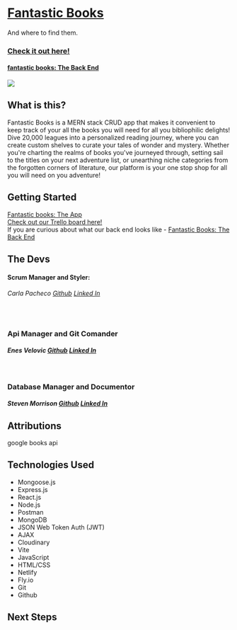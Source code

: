 # [Fantastic Books](https://fantastic-books.netlify.app/)
<p>And where to find them.</p>

### [Check it out here!](https://fantastic-books.netlify.app/)
#### [fantastic books: The Back End](https://github.com/NSnyc/fantastic-books-back-end)

<img src="/assets/logo.png">

## What is this?

Fantastic Books is a MERN stack CRUD app that makes it convenient to keep track of your all the books you will need for all you bibliophilic delights! Dive 20,000 leagues into a personalized reading journey, where you can create custom shelves to curate your tales of wonder and mystery. Whether you're charting the realms of books you've journeyed through, setting sail to the titles on your next adventure list, or unearthing niche categories from the forgotten corners of literature, our platform is your one stop shop for all you will need on you adventure!

## Getting Started
[Fantastic books: The App](https://fantastic-books.netlify.app/)
<br />
[Check out our Trello board here!](https://trello.com/b/AJpyaYO6/fantastic-books-and-where-to-find-them)
<br />
If you are curious about what our back end looks like - [Fantastic Books: The Back End](https://github.com/nonchalamment/magnolia-back-end/)

## The Devs

#### Scrum Manager and Styler:  
###### Carla Pacheco [Github](https://github.com/andrewmorrisondev) [Linked In](https://www.linkedin.com/in/thecarlapacheco/)
<br />

### Api Manager and Git Comander
##### Enes Velovic [Github](https://github.com/nonchalamment) [Linked In](https://www.linkedin.com/in/enesvelovic/)
<br />

### Database Manager and Documentor
##### Steven Morrison [Github](https://github.com/trentonwahr) [Linked In](https://www.linkedin.com/in/steven-ansman-morrison/)

## Attributions
google books api

## Technologies Used
<ul>
  <li>Mongoose.js</li>
  <li>Express.js</li>
  <li>React.js</li>
  <li>Node.js</li>
  <li>Postman</li>
  <li>MongoDB</li>
  <li>JSON Web Token Auth (JWT)</li>
  <li>AJAX</li>
   <li>Cloudinary</li>
  <li>Vite</li>
  <li>JavaScript</li>
  <li>HTML/CSS</li>
  <li>Netlify</li>
  <li>Fly.io</li>
  <li>Git</li>
  <li>Github</li>
</ul>

## Next Steps


